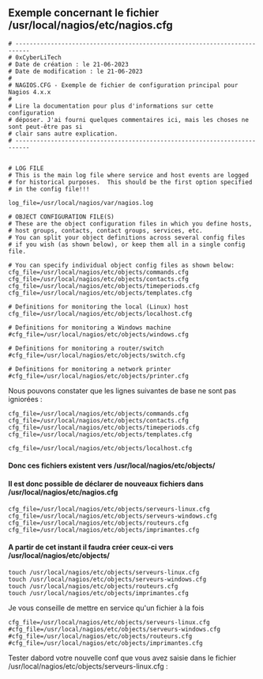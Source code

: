 

## Exemple concernant le fichier /usr/local/nagios/etc/nagios.cfg

```
# --------------------------------------------------------------------------
# 0xCyberLiTech
# Date de création : le 21-06-2023
# Date de modification : le 21-06-2023
#
# NAGIOS.CFG - Exemple de fichier de configuration principal pour Nagios 4.x.x
#
# Lire la documentation pour plus d'informations sur cette configuration
# déposer. J'ai fourni quelques commentaires ici, mais les choses ne sont peut-être pas si
# clair sans autre explication.
# --------------------------------------------------------------------------


# LOG FILE
# This is the main log file where service and host events are logged
# for historical purposes.  This should be the first option specified
# in the config file!!!

log_file=/usr/local/nagios/var/nagios.log

# OBJECT CONFIGURATION FILE(S)
# These are the object configuration files in which you define hosts,
# host groups, contacts, contact groups, services, etc.
# You can split your object definitions across several config files
# if you wish (as shown below), or keep them all in a single config file.

# You can specify individual object config files as shown below:
cfg_file=/usr/local/nagios/etc/objects/commands.cfg
cfg_file=/usr/local/nagios/etc/objects/contacts.cfg
cfg_file=/usr/local/nagios/etc/objects/timeperiods.cfg
cfg_file=/usr/local/nagios/etc/objects/templates.cfg

# Definitions for monitoring the local (Linux) host
cfg_file=/usr/local/nagios/etc/objects/localhost.cfg

# Definitions for monitoring a Windows machine
#cfg_file=/usr/local/nagios/etc/objects/windows.cfg

# Definitions for monitoring a router/switch
#cfg_file=/usr/local/nagios/etc/objects/switch.cfg

# Definitions for monitoring a network printer
#cfg_file=/usr/local/nagios/etc/objects/printer.cfg
```
Nous pouvons constater que les lignes suivantes de base ne sont pas igniorées :

```
cfg_file=/usr/local/nagios/etc/objects/commands.cfg
cfg_file=/usr/local/nagios/etc/objects/contacts.cfg
cfg_file=/usr/local/nagios/etc/objects/timeperiods.cfg
cfg_file=/usr/local/nagios/etc/objects/templates.cfg

cfg_file=/usr/local/nagios/etc/objects/localhost.cfg
```
#### Donc ces fichiers existent vers /usr/local/nagios/etc/objects/
#### Il est donc possible de déclarer de nouveaux fichiers dans /usr/local/nagios/etc/nagios.cfg
```
cfg_file=/usr/local/nagios/etc/objects/serveurs-linux.cfg
cfg_file=/usr/local/nagios/etc/objects/serveurs-windows.cfg
cfg_file=/usr/local/nagios/etc/objects/routeurs.cfg
cfg_file=/usr/local/nagios/etc/objects/imprimantes.cfg

```
#### A partir de cet instant il faudra créer ceux-ci vers /usr/local/nagios/etc/objects/

```
touch /usr/local/nagios/etc/objects/serveurs-linux.cfg
touch /usr/local/nagios/etc/objects/serveurs-windows.cfg
touch /usr/local/nagios/etc/objects/routeurs.cfg
touch /usr/local/nagios/etc/objects/imprimantes.cfg
```
Je vous conseille de mettre en service qu'un fichier à la fois

```
cfg_file=/usr/local/nagios/etc/objects/serveurs-linux.cfg
#cfg_file=/usr/local/nagios/etc/objects/serveurs-windows.cfg
#cfg_file=/usr/local/nagios/etc/objects/routeurs.cfg
#cfg_file=/usr/local/nagios/etc/objects/imprimantes.cfg
````
Tester dabord votre nouvelle conf que vous avez saisie dans le fichier /usr/local/nagios/etc/objects/serveurs-linux.cfg :

```

```
